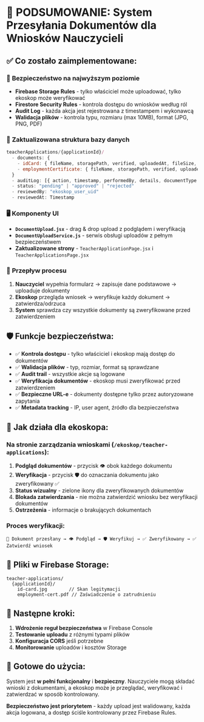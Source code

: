 # 🎉 PODSUMOWANIE: System Przesyłania Dokumentów dla Wniosków Nauczycieli

## ✅ Co zostało zaimplementowane:

### 🔐 **Bezpieczeństwo na najwyższym poziomie**
- **Firebase Storage Rules** - tylko właściciel może uploadować, tylko ekoskop może weryfikować
- **Firestore Security Rules** - kontrola dostępu do wniosków według ról
- **Audit Log** - każda akcja jest rejestrowana z timestampem i wykonawcą
- **Walidacja plików** - kontrola typu, rozmiaru (max 10MB), format (JPG, PNG, PDF)

### 📄 **Zaktualizowana struktura bazy danych**
```javascript
teacherApplications/{applicationId}/
  - documents: {
    - idCard: { fileName, storagePath, verified, uploadedAt, fileSize, mimeType }
    - employmentCertificate: { fileName, storagePath, verified, uploadedAt, fileSize, mimeType }
  }
  - auditLog: [{ action, timestamp, performedBy, details, documentType }]
  - status: "pending" | "approved" | "rejected"
  - reviewedBy: "ekoskop_user_uid"
  - reviewedAt: Timestamp
```

### 🖥️ **Komponenty UI**
- **`DocumentUpload.jsx`** - drag & drop upload z podglądem i weryfikacją
- **`DocumentUploadService.js`** - serwis obsługi uploadów z pełnym bezpieczeństwem
- **Zaktualizowane strony** - `TeacherApplicationPage.jsx` i `TeacherApplicationsPage.jsx`

### 🔄 **Przepływ procesu**
1. **Nauczyciel** wypełnia formularz → zapisuje dane podstawowe → uploaduje dokumenty
2. **Ekoskop** przegląda wniosek → weryfikuje każdy dokument → zatwierdza/odrzuca
3. **System** sprawdza czy wszystkie dokumenty są zweryfikowane przed zatwierdzeniem

## 🛡️ **Funkcje bezpieczeństwa:**

- ✅ **Kontrola dostępu** - tylko właściciel i ekoskop mają dostęp do dokumentów
- ✅ **Walidacja plików** - typ, rozmiar, format są sprawdzane
- ✅ **Audit trail** - wszystkie akcje są logowane
- ✅ **Weryfikacja dokumentów** - ekoskop musi zweryfikować przed zatwierdzeniem
- ✅ **Bezpieczne URL-e** - dokumenty dostępne tylko przez autoryzowane zapytania
- ✅ **Metadata tracking** - IP, user agent, źródło dla bezpieczeństwa

## 🎯 **Jak działa dla ekoskopa:**

### Na stronie zarządzania wnioskami (`/ekoskop/teacher-applications`):
1. **Podgląd dokumentów** - przycisk 👁️ obok każdego dokumentu
2. **Weryfikacja** - przycisk 🛡️ do oznaczania dokumentu jako zweryfikowany ✅
3. **Status wizualny** - zielone ikony dla zweryfikowanych dokumentów
4. **Blokada zatwierdzania** - nie można zatwierdzić wniosku bez weryfikacji dokumentów
5. **Ostrzeżenia** - informacje o brakujących dokumentach

### Proces weryfikacji:
```
📄 Dokument przesłany → 👁️ Podgląd → 🛡️ Weryfikuj → ✅ Zweryfikowany → ✅ Zatwierdź wniosek
```

## 📁 **Pliki w Firebase Storage:**
```
teacher-applications/
  {applicationId}/
    id-card.jpg        // Skan legitymacji
    employment-cert.pdf // Zaświadczenie o zatrudnieniu
```

## 🔧 **Następne kroki:**

1. **Wdrożenie reguł bezpieczeństwa** w Firebase Console
2. **Testowanie uploadu** z różnymi typami plików
3. **Konfiguracja CORS** jeśli potrzebne
4. **Monitorowanie** uploadów i kosztów Storage

## 🚀 **Gotowe do użycia:**

System jest **w pełni funkcjonalny** i **bezpieczny**. Nauczyciele mogą składać wnioski z dokumentami, a ekoskop może je przeglądać, weryfikować i zatwierdzać w sposób kontrolowany.

**Bezpieczeństwo jest priorytetem** - każdy upload jest walidowany, każda akcja logowana, a dostęp ściśle kontrolowany przez Firebase Rules.
